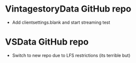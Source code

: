 # VintagestoryData GitHub repo 

- Add clientsettings.blank and start streaming test
# VSData GitHub repo 

- Switch to new repo due to LFS restrictions (its terrible but)

